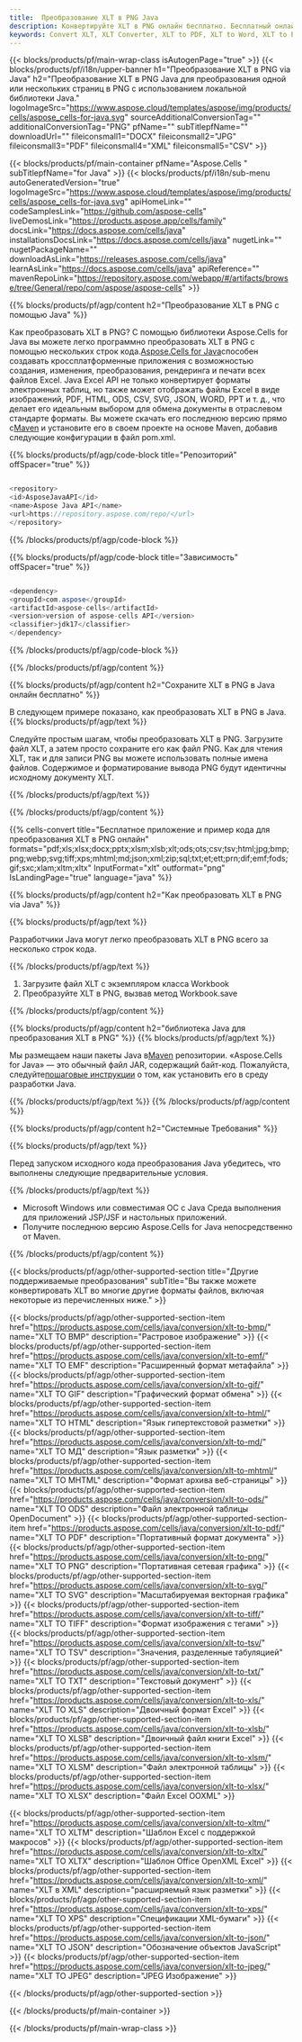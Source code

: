 ```yaml
---
title:  Преобразование XLT в PNG Java
description: Конвертируйте XLT в PNG онлайн бесплатно. Бесплатный онлайн конвертер XLT в PNG. Java XLT до PNG. XLT до PNG via Java.
keywords: Convert XLT, XLT Converter, XLT to PDF, XLT to Word, XLT to PPT, XLT to Image
---
```

{{< blocks/products/pf/main-wrap-class isAutogenPage="true" >}}
{{< blocks/products/pf/i18n/upper-banner h1="Преобразование XLT в PNG via Java" h2="Преобразование XLT в PNG Java для преобразования одной или нескольких страниц в PNG с использованием локальной библиотеки Java." logoImageSrc="https://www.aspose.cloud/templates/aspose/img/products/cells/aspose_cells-for-java.svg" sourceAdditionalConversionTag="" additionalConversionTag="PNG" pfName="" subTitlepfName="" downloadUrl="" fileiconsmall1="DOCX" fileiconsmall2="JPG" fileiconsmall3="PDF" fileiconsmall4="XML" fileiconsmall5="CSV" >}}

{{< blocks/products/pf/main-container pfName="Aspose.Cells " subTitlepfName="for Java" >}}
{{< blocks/products/pf/i18n/sub-menu autoGeneratedVersion="true" logoImageSrc="https://www.aspose.cloud/templates/aspose/img/products/cells/aspose_cells-for-java.svg" apiHomeLink="" codeSamplesLink="https://github.com/aspose-cells" liveDemosLink="https://products.aspose.app/cells/family" docsLink="https://docs.aspose.com/cells/java" installationsDocsLink="https://docs.aspose.com/cells/java" nugetLink="" nugetPackageName="" downloadAsLink="https://releases.aspose.com/cells/java" learnAsLink="https://docs.aspose.com/cells/java" apiReference="" mavenRepoLink="https://repository.aspose.com/webapp/#/artifacts/browse/tree/General/repo/com/aspose/aspose-cells" >}}


{{% blocks/products/pf/agp/content h2="Преобразование XLT в PNG с помощью Java" %}}

Как преобразовать XLT в PNG? С помощью библиотеки Aspose.Cells for Java вы можете легко программно преобразовать XLT в PNG с помощью нескольких строк кода.[Aspose.Cells for Java](https://products.aspose.com/cells/java)способен создавать кроссплатформенные приложения с возможностью создания, изменения, преобразования, рендеринга и печати всех файлов Excel. Java Excel API не только конвертирует форматы электронных таблиц, но также может отображать файлы Excel в виде изображений, PDF, HTML, ODS, CSV, SVG, JSON, WORD, PPT и т. д., что делает его идеальным выбором для обмена документы в отраслевом стандарте форматы. Вы можете скачать его последнюю версию прямо с[Maven](https://repository.aspose.com/webapp/#/artifacts/browse/tree/General/repo/com/aspose/aspose-cells) и установите его в своем проекте на основе Maven, добавив следующие конфигурации в файл pom.xml.

{{% blocks/products/pf/agp/code-block title="Репозиторий" offSpacer="true" %}}

```cs

<repository>
<id>AsposeJavaAPI</id>
<name>Aspose Java API</name>
<url>https://repository.aspose.com/repo/</url>
</repository>

```

{{% /blocks/products/pf/agp/code-block %}}

{{% blocks/products/pf/agp/code-block title="Зависимость" offSpacer="true" %}}

```cs

<dependency>
<groupId>com.aspose</groupId>
<artifactId>aspose-cells</artifactId>
<version>version of aspose-cells API</version>
<classifier>jdk17</classifier>
</dependency>

```

{{% /blocks/products/pf/agp/code-block %}}

{{% /blocks/products/pf/agp/content %}}

{{% blocks/products/pf/agp/content h2="Сохраните XLT в PNG в Java онлайн бесплатно" %}}

В следующем примере показано, как преобразовать XLT в PNG в Java.
{{% blocks/products/pf/agp/text %}}

Следуйте простым шагам, чтобы преобразовать XLT в PNG. Загрузите файл XLT, а затем просто сохраните его как файл PNG. Как для чтения XLT, так и для записи PNG вы можете использовать полные имена файлов. Содержимое и форматирование вывода PNG будут идентичны исходному документу XLT.

{{% /blocks/products/pf/agp/text %}}

{{% /blocks/products/pf/agp/content %}}

{{% cells-convert title="Бесплатное приложение и пример кода для преобразования XLT в PNG онлайн" formats="pdf;xls;xlsx;docx;pptx;xlsm;xlsb;xlt;ods;ots;csv;tsv;html;jpg;bmp;png;webp;svg;tiff;xps;mhtml;md;json;xml;zip;sql;txt;et;ett;prn;dif;emf;fods;gif;sxc;xlam;xltm;xltx" InputFormat="xlt" outformat="png" IsLandingPage="true" language="java" %}}

{{% blocks/products/pf/agp/content h2="Как преобразовать XLT в PNG via Java" %}}

{{% blocks/products/pf/agp/text %}}

 Разработчики Java могут легко преобразовать XLT в PNG всего за несколько строк кода.

{{% /blocks/products/pf/agp/text %}}

1.  Загрузите файл XLT с экземпляром класса Workbook
1.  Преобразуйте XLT в PNG, вызвав метод Workbook.save

{{% /blocks/products/pf/agp/content %}}

{{% blocks/products/pf/agp/content h2="библиотека Java для преобразования XLT в PNG" %}}
{{% blocks/products/pf/agp/text %}}

 Мы размещаем наши пакеты Java в[Maven](https://repository.aspose.com/webapp/#/artifacts/browse/tree/General/repo/com/aspose/aspose-cells) репозитории. «Aspose.Cells for Java» — это обычный файл JAR, содержащий байт-код. Пожалуйста, следуйте[пошаговые инструкции](https://docs.aspose.com/cells/java/installation/) о том, как установить его в среду разработки Java.

{{% /blocks/products/pf/agp/text %}}
{{% /blocks/products/pf/agp/content %}}

{{% blocks/products/pf/agp/content h2="Системные Требования" %}}

{{% blocks/products/pf/agp/text %}}

 Перед запуском исходного кода преобразования Java убедитесь, что выполнены следующие предварительные условия.

{{% /blocks/products/pf/agp/text %}}

- Microsoft Windows или совместимая ОС с Java Среда выполнения для приложений JSP/JSF и настольных приложений.
- Получите последнюю версию Aspose.Cells for Java непосредственно от Maven.

{{% /blocks/products/pf/agp/content %}}


{{< blocks/products/pf/agp/other-supported-section title="Другие поддерживаемые преобразования" subTitle="Вы также можете конвертировать XLT во многие другие форматы файлов, включая некоторые из перечисленных ниже." >}}

{{< blocks/products/pf/agp/other-supported-section-item href="https://products.aspose.com/cells/java/conversion/xlt-to-bmp/" name="XLT ТО BMP" description="Растровое изображение" >}}
{{< blocks/products/pf/agp/other-supported-section-item href="https://products.aspose.com/cells/java/conversion/xlt-to-emf/" name="XLT ТО EMF" description="Расширенный формат метафайла" >}}
{{< blocks/products/pf/agp/other-supported-section-item href="https://products.aspose.com/cells/java/conversion/xlt-to-gif/" name="XLT ТО GIF" description="Графический формат обмена" >}}
{{< blocks/products/pf/agp/other-supported-section-item href="https://products.aspose.com/cells/java/conversion/xlt-to-html/" name="XLT ТО HTML" description="Язык гипертекстовой разметки" >}}
{{< blocks/products/pf/agp/other-supported-section-item href="https://products.aspose.com/cells/java/conversion/xlt-to-md/" name="XLT ТО МД" description="Язык разметки" >}}
{{< blocks/products/pf/agp/other-supported-section-item href="https://products.aspose.com/cells/java/conversion/xlt-to-mhtml/" name="XLT ТО MHTML" description="Формат архива веб-страницы" >}}
{{< blocks/products/pf/agp/other-supported-section-item href="https://products.aspose.com/cells/java/conversion/xlt-to-ods/" name="XLT ТО ODS" description="Файл электронной таблицы OpenDocument" >}}
{{< blocks/products/pf/agp/other-supported-section-item href="https://products.aspose.com/cells/java/conversion/xlt-to-pdf/" name="XLT ТО PDF" description="Портативный формат документа" >}}
{{< blocks/products/pf/agp/other-supported-section-item href="https://products.aspose.com/cells/java/conversion/xlt-to-png/" name="XLT ТО PNG" description="Портативная сетевая графика" >}}
{{< blocks/products/pf/agp/other-supported-section-item href="https://products.aspose.com/cells/java/conversion/xlt-to-svg/" name="XLT ТО SVG" description="Масштабируемая векторная графика" >}}
{{< blocks/products/pf/agp/other-supported-section-item href="https://products.aspose.com/cells/java/conversion/xlt-to-tiff/" name="XLT ТО TIFF" description="Формат изображения с тегами" >}}
{{< blocks/products/pf/agp/other-supported-section-item href="https://products.aspose.com/cells/java/conversion/xlt-to-tsv/" name="XLT ТО TSV" description="Значения, разделенные табуляцией" >}}
{{< blocks/products/pf/agp/other-supported-section-item href="https://products.aspose.com/cells/java/conversion/xlt-to-txt/" name="XLT ТО TXT" description="Текстовый документ" >}}
{{< blocks/products/pf/agp/other-supported-section-item href="https://products.aspose.com/cells/java/conversion/xlt-to-xls/" name="XLT ТО XLS" description="Двоичный формат Excel" >}}
{{< blocks/products/pf/agp/other-supported-section-item href="https://products.aspose.com/cells/java/conversion/xlt-to-xlsb/" name="XLT ТО XLSB" description="Двоичный файл книги Excel" >}}
{{< blocks/products/pf/agp/other-supported-section-item href="https://products.aspose.com/cells/java/conversion/xlt-to-xlsm/" name="XLT ТО XLSM" description="Файл электронной таблицы" >}}
{{< blocks/products/pf/agp/other-supported-section-item href="https://products.aspose.com/cells/java/conversion/xlt-to-xlsx/" name="XLT ТО XLSX" description="Файл Excel OOXML" >}}

{{< blocks/products/pf/agp/other-supported-section-item href="https://products.aspose.com/cells/java/conversion/xlt-to-xltm/" name="XLT ТО XLTM" description="Шаблон Excel с поддержкой макросов" >}}
{{< blocks/products/pf/agp/other-supported-section-item href="https://products.aspose.com/cells/java/conversion/xlt-to-xltx/" name="XLT ТО XLTX" description="Шаблон Office OpenXML Excel" >}}
{{< blocks/products/pf/agp/other-supported-section-item href="https://products.aspose.com/cells/java/conversion/xlt-to-xml/" name="XLT в XML" description="расширяемый язык разметки" >}}
{{< blocks/products/pf/agp/other-supported-section-item href="https://products.aspose.com/cells/java/conversion/xlt-to-xps/" name="XLT ТО XPS" description="Спецификации XML-бумаги" >}}
{{< blocks/products/pf/agp/other-supported-section-item href="https://products.aspose.com/cells/java/conversion/xlt-to-json/" name="XLT ТО JSON" description="Обозначение объектов JavaScript" >}}
{{< blocks/products/pf/agp/other-supported-section-item href="https://products.aspose.com/cells/java/conversion/xlt-to-jpeg/" name="XLT ТО JPEG" description="JPEG Изображение" >}}

{{< /blocks/products/pf/agp/other-supported-section >}}

{{< /blocks/products/pf/main-container >}}
    
{{< /blocks/products/pf/main-wrap-class >}}

